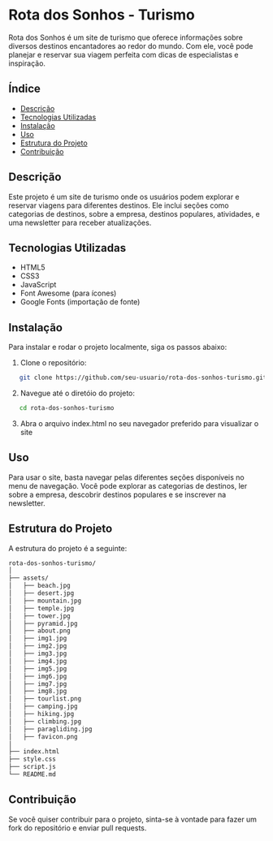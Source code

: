 # Rota dos Sonhos - Turismo

Rota dos Sonhos é um site de turismo que oferece informações sobre diversos destinos encantadores ao redor do mundo. Com ele, você pode planejar e reservar sua viagem perfeita com dicas de especialistas e inspiração.

## Índice

- [Descrição](#descrição)
- [Tecnologias Utilizadas](#tecnologias-utilizadas)
- [Instalação](#instalação)
- [Uso](#uso)
- [Estrutura do Projeto](#estrutura-do-projeto)
- [Contribuição](#contribuição)

## Descrição

Este projeto é um site de turismo onde os usuários podem explorar e reservar viagens para diferentes destinos. Ele inclui seções como categorias de destinos, sobre a empresa, destinos populares, atividades, e uma newsletter para receber atualizações.

## Tecnologias Utilizadas

- HTML5
- CSS3
- JavaScript
- Font Awesome (para ícones)
- Google Fonts (importação de fonte)

## Instalação

Para instalar e rodar o projeto localmente, siga os passos abaixo:

1. Clone o repositório:
```sh
   git clone https://github.com/seu-usuario/rota-dos-sonhos-turismo.git
```

2. Navegue até o diretóio do projeto:
```sh
   cd rota-dos-sonhos-turismo
```

3. Abra o arquivo index.html no seu navegador preferido para visualizar o site

## Uso

Para usar o site, basta navegar pelas diferentes seções disponíveis no menu de navegação. Você pode explorar as categorias de destinos, ler sobre a empresa, descobrir destinos populares e se inscrever na newsletter.

## Estrutura do Projeto

A estrutura do projeto é a seguinte:

```bash
rota-dos-sonhos-turismo/
│
├── assets/
│   ├── beach.jpg
│   ├── desert.jpg
│   ├── mountain.jpg
│   ├── temple.jpg
│   ├── tower.jpg
│   ├── pyramid.jpg
│   ├── about.png
│   ├── img1.jpg
│   ├── img2.jpg
│   ├── img3.jpg
│   ├── img4.jpg
│   ├── img5.jpg
│   ├── img6.jpg
│   ├── img7.jpg
│   ├── img8.jpg
│   ├── tourlist.png
│   ├── camping.jpg
│   ├── hiking.jpg
│   ├── climbing.jpg
│   ├── paragliding.jpg
│   ├── favicon.png
│
├── index.html
├── style.css
├── script.js
└── README.md
```

## Contribuição

Se você quiser contribuir para o projeto, sinta-se à vontade para fazer um fork do repositório e enviar pull requests.